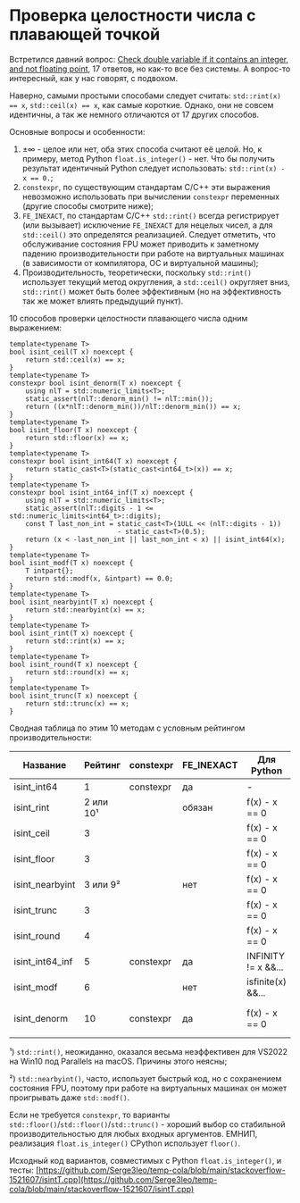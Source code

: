# Проверка целостности числа с плавающей точкой

Встретился давний вопрос:
[Check double variable if it contains an integer, and not floating point](https://stackoverflow.com/q/1521607/8585880),
17 ответов, но как-то все без системы. А вопрос-то интересный, как у нас 
говорят, с подвохом.

Наверно, самыми простыми способами следует считать: 
`std::rint(x) == x`, `std::ceil(x) == x`, как самые короткие. Однако, они 
не совсем идентичны, а так же немного отличаются от 17 других 
способов.

Основные вопросы и особенности:
1. ±∞ - целое или нет, оба этих способа считают её целой. Но, к примеру,
   метод Python `float.is_integer()` - нет. Что бы получить результат
   идентичный Python следует использовать: `std::rint(x) - x == 0.`;
2. `constexpr`, по существующим стандартам C/C++ эти выражения невозможно
   использовать при вычислении `constexpr` переменных (другие способы
   смотрите ниже);
3. `FE_INEXACT`, по стандартам C/C++ `std::rint()` всегда регистрирует
   (или вызывает) исключение `FE_INEXACT` для нецелых чисел, а для 
   `std::ceil()` это определятся реализацией. Следует отметить, что
   обслуживание состояния FPU может приводить к заметному падению
   производительности при работе на виртуальных машинах (в зависимости от
   компилятора, ОС и виртуальной машины);
4. Производительность, теоретически, поскольку `std::rint()` использует
   текущий метод округления, а `std::ceil()` округляет вниз, `std::rint()`
   может быть более эффективным (но на эффективность так же может влиять
   предыдущий пункт). 

10 способов проверки целостности плавающего числа одним выражением:
```
template<typename T>
bool isint_ceil(T x) noexcept {
    return std::ceil(x) == x;
}
template<typename T>
constexpr bool isint_denorm(T x) noexcept {
    using nlT = std::numeric_limits<T>;
    static_assert(nlT::denorm_min() != nlT::min());
    return ((x*nlT::denorm_min())/nlT::denorm_min()) == x;
}
template<typename T>
bool isint_floor(T x) noexcept {
    return std::floor(x) == x;
}
template<typename T>
constexpr bool isint_int64(T x) noexcept {
    return static_cast<T>(static_cast<int64_t>(x)) == x;
}
template<typename T>
constexpr bool isint_int64_inf(T x) noexcept {
    using nlT = std::numeric_limits<T>;
    static_assert(nlT::digits - 1 <= std::numeric_limits<int64_t>::digits);
    const T last_non_int = static_cast<T>(1ULL << (nlT::digits - 1))
                           - static_cast<T>(0.5);
    return (x < -last_non_int || last_non_int < x) || isint_int64(x);
}
template<typename T>
bool isint_modf(T x) noexcept {
    T intpart{};
    return std::modf(x, &intpart) == 0.0;
}
template<typename T>
bool isint_nearbyint(T x) noexcept {
    return std::nearbyint(x) == x;
}
template<typename T>
bool isint_rint(T x) noexcept {
    return std::rint(x) == x;
}
template<typename T>
bool isint_round(T x) noexcept {
    return std::round(x) == x;
}
template<typename T>
bool isint_trunc(T x) noexcept {
    return std::trunc(x) == x;
}
```

Сводная таблица по этим 10 методам с условным рейтингом производительности:

 Название       | Рейтинг   | constexpr | FE_INEXACT | Для Python          | Примечания
----------------|-----------|-----------|------------|---------------------|-----------------------------------
isint_int64     | 1         | constexpr | да         | -                   | -2<sup>63</sup>..2<sup>63</sup>-1
isint_rint      | 2 или 10¹ |           | обязан     | f(x) - x == 0       |
isint_ceil      | 3         |           |            | f(x) - x == 0       |
isint_floor     | 3         |           |            | f(x) - x == 0       |
isint_nearbyint | 3 или 9²  |           | нет        | f(x) - x == 0       |
isint_trunc     | 3         |           |            | f(x) - x == 0       |
isint_round     | 4         |           |            | f(x) - x == 0       |
isint_int64_inf | 5         | constexpr | да         | INFINITY != x &&... | Максимум binary80
isint_modf      | 6         |           | нет        | isfinite(x) &&...   |
isint_denorm    | 10        | constexpr | да         | f(x) - x == 0       | Любые ISO/IEC 60559

¹) `std::rint()`, неожиданно, оказался весьма неэффективен для VS2022 
на Win10 под Parallels на macOS. Причины этого неясны;

²) `std::nearbyint()`, часто, использует быстрый код, но с сохранением 
состояния FPU, поэтому при работе на виртуальных машинах он может 
проигрывать даже `std::modf()`.

Если не требуется `constexpr`, то варианты 
`std::floor()`/`std::floor()`/`std::trunc()` - хороший выбор со стабильной 
производительностью для любых входных аргументов. ЕМНИП, реализация 
`float.is_integer()` CPython использует `floor()`.

Исходный код вариантов, совместимых с Python `float.is_integer()`, и тесты:
[https://github.com/Serge3leo/temp-cola/blob/main/stackoverflow-1521607/isintT.cpp](https://github.com/Serge3leo/temp-cola/blob/main/stackoverflow-1521607/isintT.cpp)


